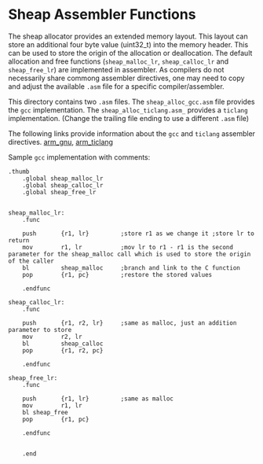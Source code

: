# Sheap Assembler Functions

The sheap allocator provides an extended memory layout. This layout can store an additional four byte value (uint32_t) into the memory header. This can be used to store the origin of the allocation or deallocation.
The default allocation and free functions (```sheap_malloc_lr```, ```sheap_calloc_lr``` and ```sheap_free_lr```) are implemented in assembler. As compilers do not necessarily share commong assembler directives, one may need to copy and adjust the available ```.asm``` file for a specific compiler/assembler.

This directory contains two ```.asm``` files. The ```sheap_alloc_gcc.asm``` file provides the ```gcc``` implementation. The ```sheap_alloc_ticlang.asm_``` provides a ```ticlang``` implementation. (Change the trailing file ending to use a different ```.asm``` file) 

The following links provide information about the ```gcc``` and ```ticlang``` assembler directives. [arm_gnu], [arm_ticlang]

Sample ```gcc``` implementation with comments:
```assembly
.thumb
    .global sheap_malloc_lr
    .global sheap_calloc_lr
    .global sheap_free_lr


sheap_malloc_lr:
    .func

    push       {r1, lr}         ;store r1 as we change it ;store lr to return
    mov        r1, lr           ;mov lr to r1 - r1 is the second parameter for the sheap_malloc call which is used to store the origin of the caller
    bl         sheap_malloc     ;branch and link to the C function
    pop        {r1, pc}         ;restore the stored values

	.endfunc

sheap_calloc_lr:
	.func

	push       {r1, r2, lr}     ;same as malloc, just an addition parameter to store
    mov        r2, lr
    bl         sheap_calloc
    pop        {r1, r2, pc}

	.endfunc

sheap_free_lr:
	.func

	push       {r1, lr}         ;same as malloc
    mov        r1, lr
    bl sheap_free
    pop        {r1, pc}

	.endfunc


	.end

```


   [arm_gnu]: <https://community.arm.com/developer/ip-products/processors/b/processors-ip-blog/posts/useful-assembler-directives-and-macros-for-the-gnu-assembler>
   [arm_ticlang]: <https://www.ti.com/lit/pdf/spnu118>
